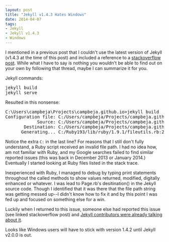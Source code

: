 ```yaml
---
layout: post
title: "Jekyll v1.4.3 Hates Windows"
date: 2014-04-07
tags:
- Jekyll
- Jekyll v1.4.3
- Windows
---
```


I mentioned in a previous post that I couldn't use the latest version of Jekyll (v1.4.3 at the time of this post) and included a reference to a
[stackoverflow post][so-post]. While what I have to say is nothing you wouldn't be able to find out on your own by following that thread, maybe
I can summarize it for you.

Jekyll commands:
<pre>
jekyll build
jekyll serve
</pre>

Resulted in this nonsense:
<pre>
C:\Users\campbeja\Projects\campbeja.github.io>jekyll build
Configuration file: C:/Users/campbeja/Projects/campbeja.github.io/_config.yml
            Source: C:/Users/campbeja/Projects/campbeja.github.io
       Destination: C:/Users/campbeja/Projects/campbeja.github.io/_site
      Generating... C:/Ruby193/lib/ruby/1.9.1/fileutils.rb:247:in `mkdir': Invalid argument - C:/Users/campbeja/Projects/campbeja.github.io/_site/C: (Errno::EINVAL)
</pre>

Notice the extra <code>C:</code> in the last line? For reasons that I still don't fully understand, a Ruby script received an invalid file path. I had no idea
how, am not familiar with Ruby, and my Google searches failed to find similar reported issues (this was back in December 2013 or January 2014.) Eventually I
started looking at Ruby files listed in the stack trace.

Inexperienced with Ruby, I managed to debug by typing print statements throughout the called methods
to show values returned, modified, digitally enhanced or whatever. I was lead to Page.rb's desitination() in the Jekyll source code. Though I identified that
it was there that the file path string was getting messed up--I didn't know how to fix it and by this point I was fed up and focused on something else
for a win.

Luckily when I returned to this issue, someone else had reported this issue (see linked stackoverflow post) and [Jekyll contributors were already talking
about it][gh-issue].

Looks like Windows users will have to stick with version 1.4.2 until Jekyll v2.0.0 is out.

[so-post]: http://stackoverflow.com/questions/21137096/jekyll-error-running-jekyll-serve#
[gh-issue]: https://github.com/jekyll/jekyll/issues/1948
